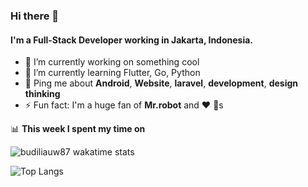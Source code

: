 ### Hi there 👋

#### I'm a Full-Stack Developer working in Jakarta, Indonesia.

- 🔭 I’m currently working on something cool
- 🌱 I’m currently learning Flutter, Go, Python
- 💬 Ping me about **Android**, **Website**, **laravel**, **development**, **design thinking**
- ⚡️ Fun fact: I'm a huge fan of **Mr.robot** and :heart: :dog:s

📊 **This week I spent my time on**

![budiliauw87 wakatime stats](https://github-readme-stats.vercel.app/api/wakatime?username=budiliauw87&hide_title=true&hide_border=true)

![Top Langs](https://github-readme-stats.vercel.app/api/top-langs/?username=budiliauw87&hide_border=true&layout=compact)


